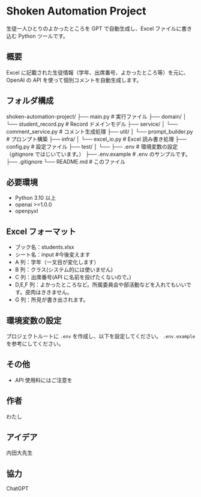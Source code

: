 # Shoken Automation Project

生徒一人ひとりのよかったところを GPT で自動生成し、Excel ファイルに書き込む Python ツールです。

## 概要

Excel に記載された生徒情報（学年、出席番号、よかったところ等）を元に、OpenAI の API を使って個別コメントを自動生成します。

## フォルダ構成

shoken-automation-project/
├── main.py # 実行ファイル
├── domain/
│ └── student_record.py # Record ドメインモデル
├── service/
│ └── comment_service.py # コメント生成処理
├── util/
│ └── prompt_builder.py # プロンプト構築
├── infra/
│ └── excel_io.py # Excel 読み書き処理
├── config.py # 設定ファイル
├── test/
│ └──
├── .env # 環境変数の設定（gitignore ではじいています。）
├── .env.example # .env のサンプルです。
├── .gitignore
└── README.md # このファイル

## 必要環境

- Python 3.10 以上
- openai >=1.0.0
- openpyxl

## Excel フォーマット

- ブック名：students.xlsx
- シート名：input #今後変えます
- A 列：学年（一文目が変化します）
- B 列：クラス(システム的には使いません)
- C 列：出席番号(API に名前を投げたくないので。)
- D,E,F 列：よかったところなど。所属委員会や部活動などを入れてもいいです。皮肉はききません。
- G 列：所見が書き出されます。

## 環境変数の設定

プロジェクトルートに `.env` を作成し、以下を設定してください。
`.env.example` を参考にしてください。

## その他

- API 使用料にはご注意を

## 作者

わたし

## アイデア

内田大先生

## 協力

ChatGPT

